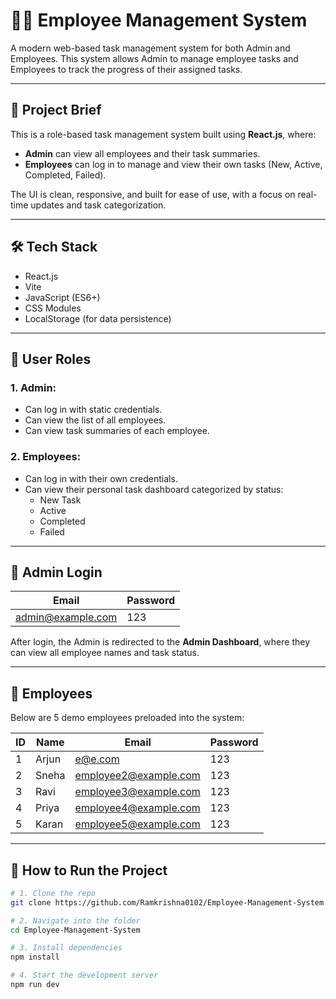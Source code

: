 # 🧑‍💼 Employee Management System

A modern web-based task management system for both Admin and Employees. This system allows Admin to manage employee tasks and Employees to track the progress of their assigned tasks.

---

## 📌 Project Brief

This is a role-based task management system built using **React.js**, where:
- **Admin** can view all employees and their task summaries.
- **Employees** can log in to manage and view their own tasks (New, Active, Completed, Failed).

The UI is clean, responsive, and built for ease of use, with a focus on real-time updates and task categorization.

---

## 🛠️ Tech Stack

- React.js
- Vite
- JavaScript (ES6+)
- CSS Modules
- LocalStorage (for data persistence)

---

## 👥 User Roles

### 1. Admin:
- Can log in with static credentials.
- Can view the list of all employees.
- Can view task summaries of each employee.

### 2. Employees:
- Can log in with their own credentials.
- Can view their personal task dashboard categorized by status:
  - New Task
  - Active
  - Completed
  - Failed

---

## 🔐 Admin Login

| **Email**            | **Password** |
|----------------------|--------------|
| admin@example.com    | 123          |

After login, the Admin is redirected to the **Admin Dashboard**, where they can view all employee names and task status.

---

## 👤 Employees

Below are 5 demo employees preloaded into the system:

| ID | Name   | Email                  | Password |
|----|--------|------------------------|----------|
| 1  | Arjun  | e@e.com                | 123      |
| 2  | Sneha  | employee2@example.com  | 123      |
| 3  | Ravi   | employee3@example.com  | 123      |
| 4  | Priya  | employee4@example.com  | 123      |
| 5  | Karan  | employee5@example.com  | 123      |

---

## 🚀 How to Run the Project

```bash
# 1. Clone the repo
git clone https://github.com/Ramkrishna0102/Employee-Management-System.git

# 2. Navigate into the folder
cd Employee-Management-System

# 3. Install dependencies
npm install

# 4. Start the development server
npm run dev


 
 
